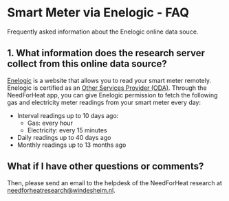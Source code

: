 # Smart Meter via Enelogic - FAQ

Frequently asked information about the Enelogic online data souce.

## 1. What information does the research server collect from this online data source?

[Enelogic](https://enelogic.com/) is a website that allows you to read your smart meter remotely. Enelogic is certified as an [Other Services Provider (ODA)](https://en.wikipedia.org/wiki/Other_Services_Provider). Through the NeedForHeat app, you can give Enelogic permission to fetch the following gas and electricity meter readings from your smart meter every day:

- Interval readings up to 10 days ago:
  - Gas: every hour
  - Electricity: every 15 minutes
- Daily readings up to 40 days ago
- Monthly readings up to 13 months ago

## What if I have other questions or comments?

Then, please send an email to the helpdesk of the NeedForHeat research at [needforheatresearch@windesheim.nl](needforheatresearch@windesheim.nl).

